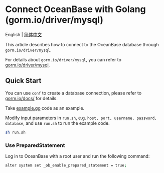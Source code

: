 # Connect OceanBase with Golang (gorm.io/driver/mysql)

English | [简体中文](README-CN.md)

This article describes how to connect to the OceanBase database through `gorm.io/driver/mysql`.

For details about `gorm.io/driver/mysql`, you can refer to [gorm.io/driver/mysql](https://gorm.io/driver/mysql).

## Quick Start

You can use `conf` to create a database connection, please refer to [gorm.io/docs/](https://gorm.io/docs) for details.

Take [example.go](example.go) code as an example.

Modify input parameters in `run.sh`, e.g. `host, port, username, password, database`, and use `run.sh` to run the example code.

```bash
sh run.sh
```

### Use PreparedStatement

Log in to OceanBase with a root user and run the following command:

```bash
alter system set _ob_enable_prepared_statement = true;
```

